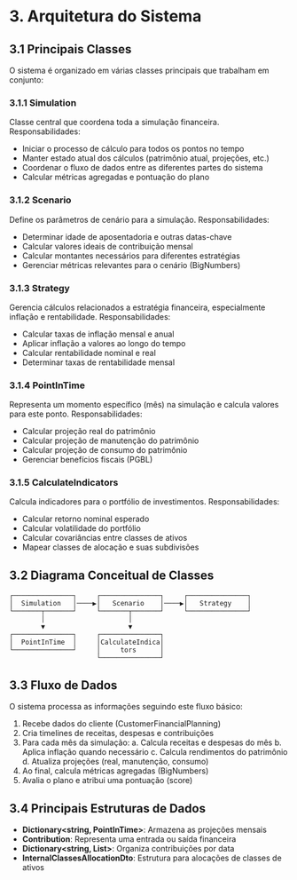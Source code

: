 # 3. Arquitetura do Sistema

## 3.1 Principais Classes

O sistema é organizado em várias classes principais que trabalham em conjunto:

### 3.1.1 Simulation

Classe central que coordena toda a simulação financeira. Responsabilidades:

- Iniciar o processo de cálculo para todos os pontos no tempo
- Manter estado atual dos cálculos (patrimônio atual, projeções, etc.)
- Coordenar o fluxo de dados entre as diferentes partes do sistema
- Calcular métricas agregadas e pontuação do plano

### 3.1.2 Scenario

Define os parâmetros de cenário para a simulação. Responsabilidades:

- Determinar idade de aposentadoria e outras datas-chave
- Calcular valores ideais de contribuição mensal
- Calcular montantes necessários para diferentes estratégias
- Gerenciar métricas relevantes para o cenário (BigNumbers)

### 3.1.3 Strategy

Gerencia cálculos relacionados a estratégia financeira, especialmente inflação e rentabilidade. Responsabilidades:

- Calcular taxas de inflação mensal e anual
- Aplicar inflação a valores ao longo do tempo
- Calcular rentabilidade nominal e real
- Determinar taxas de rentabilidade mensal

### 3.1.4 PointInTime

Representa um momento específico (mês) na simulação e calcula valores para este ponto. Responsabilidades:

- Calcular projeção real do patrimônio
- Calcular projeção de manutenção do patrimônio
- Calcular projeção de consumo do patrimônio
- Gerenciar benefícios fiscais (PGBL)

### 3.1.5 CalculateIndicators

Calcula indicadores para o portfólio de investimentos. Responsabilidades:

- Calcular retorno nominal esperado
- Calcular volatilidade do portfólio
- Calcular covariâncias entre classes de ativos
- Mapear classes de alocação e suas subdivisões

## 3.2 Diagrama Conceitual de Classes

```
┌───────────────┐     ┌───────────────┐     ┌───────────────┐
│  Simulation   │────▶│   Scenario    │────▶│   Strategy    │
└───────┬───────┘     └───────┬───────┘     └───────────────┘
        │                     │
        ▼                     ▼
┌───────────────┐     ┌───────────────┐
│  PointInTime  │     │CalculateIndica│
└───────────────┘     │     tors      │
                      └───────────────┘
```

## 3.3 Fluxo de Dados

O sistema processa as informações seguindo este fluxo básico:

1. Recebe dados do cliente (CustomerFinancialPlanning)
2. Cria timelines de receitas, despesas e contribuições
3. Para cada mês da simulação: 
   a. Calcula receitas e despesas do mês 
   b. Aplica inflação quando necessário 
   c. Calcula rendimentos do patrimônio 
   d. Atualiza projeções (real, manutenção, consumo)
4. Ao final, calcula métricas agregadas (BigNumbers)
5. Avalia o plano e atribui uma pontuação (score)

## 3.4 Principais Estruturas de Dados

- **Dictionary<string, PointInTime>**: Armazena as projeções mensais
- **Contribution**: Representa uma entrada ou saída financeira
- **Dictionary<string, List<Contribution>>**: Organiza contribuições por data
- **InternalClassesAllocationDto**: Estrutura para alocações de classes de ativos
